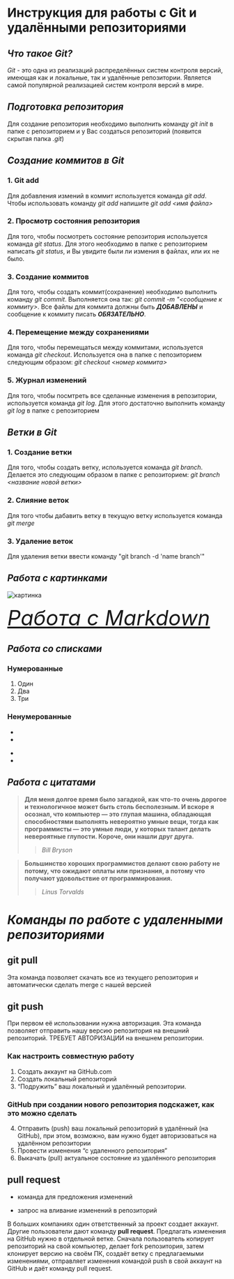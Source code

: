 # Инструкция для работы с Git и удалёнными репозиториями

## *Что такое Git?*
*Git* - это одна из реализаций распределённых систем контроля версий, имеющая как и локальные, так и удалённые репозитории. Является самой популярной реализацией систем контроля версий в мире.
## *Подготовка репозитория*
Для создание репозитория необходимо выполнить команду *git init*  в папке с репозиторием и у Вас создаться репозиторий (появится скрытая папка *.git*)

## *Создание коммитов в Git*

### 1. Git add
Для добавления измений в коммит используется команда *git add*. Чтобы использовать команду *git add* напишите *git add <имя файла>*

### 2. Просмотр состояния репозитория
Для того, чтобы посмотреть состояние репозитория используется команда *git status*. Для этого необходимо в папке с репозиторием написать *git status*, и Вы увидите были ли измения в файлах, или их не было.

### 3. Создание коммитов
Для того, чтобы создать коммит(сохранение) необходимо выполнить команду *git commit*. Выполняется она так: *git commit -m "<сообщение к коммиту>*. Все файлы для коммита должны быть ***ДОБАВЛЕНЫ*** и сообщение к коммиту писать ***ОБЯЗАТЕЛЬНО***.

### 4. Перемещение между сохранениями
Для того, чтобы перемещаться между коммитами, используется команда *git checkout*. Используется она в папке с пепозиторием следующим образом: *git checkout <номер коммита>*

### 5. Журнал изменений
Для того, чтобы посмтреть все сделанные изменения в репозитории, используется команда *git log*. Для этого достаточно выполнить команду *git log* в папке с репозиторием

## *Ветки в Git*

### 1. Создание ветки

Для того, чтобы создать ветку, используется команда *git branch*. Делается это следующим образом в папке с репозиторием: *git branch <название новой ветки>*

### 2. Слияние веток

Для того чтобы дабавить ветку в текущую ветку используется команда *git merge <name branch>*

### 3. Удаление веток
Для удаления ветки ввести команду "git branch -d 'name branch'"

## *Работа с картинками*

![картинка](https://avatars.mds.yandex.net/i?id=ad1bdc7c1881ebfe5220d9cc961ef42e-3949238-images-thumbs&n=13&exp=1)

<font size=15>*[Работа с Markdown](https://docs.microsoft.com/ru-ru/contribute/markdown-reference)*</font>

## *Работа со списками*

 ### **Нумерованные**

1. Один
2. Два
3. Три

### **Ненумерованные**

*
*
+
+

## *Работа с цитатами*

> **Для меня долгое время было загадкой, как что-то очень дорогое и технологичное может быть столь бесполезным. И вскоре я осознал, что компьютер — это глупая машина, обладающая способностями выполнять невероятно умные вещи, тогда как программисты — это умные люди, у которых талант делать невероятные глупости. Короче, они нашли друг друга.**
>> *Bill Bryson*

> **Большинство хороших программистов делают свою работу не потому, что ожидают оплаты или признания, а потому что получают удовольствие от программирования.**
>> *Linus Torvalds*

#  ***Команды по работе с удаленными репозиториями***

## git pull
Эта команда позволяет скачать все из текущего репозитория и автоматически сделать merge с нашей версией

## git push
При первом её использовании нужна авторизация.
Эта команда позволяет отправить нашу версию репозитория на внешний репозиторий. ТРЕБУЕТ АВТОРИЗАЦИИ на внешнем репозитории.

### Как настроить совместную работу

1. Создать аккаунт на GitHub.com
2. Создать локальный репозиторий
3. “Подружить” ваш локальный и удалённый репозитории. 
    
### GitHub при создании нового репозитория подскажет, как это можно сделать
    
4. Отправить (push) ваш локальный репозиторий в удалённый (на GitHub), при этом, возможно, вам нужно будет авторизоваться на удалённом репозитории
5. Провести изменения “с удаленного репозитория”
6. Выкачать (pull) актуальное состояние из удалённого репозитория

## pull request

- команда для предложения изменений 

- запрос на вливание изменений в репозиторий

В больших компаниях один ответственный за проект создает аккаунт. Другие пользователи дают команду **pull request**. Предлагать изменения на GitHub нужно в отдельной ветке. 
Сначала пользователь копирует репозиторий на свой компьютер, делает fork репозитория, затем клонирует версию на своём ПК, создаёт ветку с предлагаемыми изменениями, отправляет изменения командой push в свой аккаунт на GitHub и даёт команду pull request.